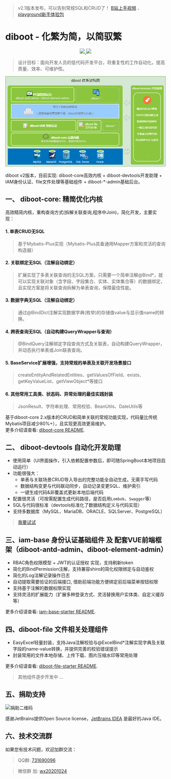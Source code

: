 > v2.1版本发布，可以告别常规SQL和CRUD了！ [B站上手视频](https://www.bilibili.com/video/BV17V411r7Cc) 、 [playground新手体验包](https://gitee.com/dibo_software/diboot-example/raw/master/playground.zip)

# diboot - 化繁为简，以简驭繁
<p align="center">
    <a href="http://www.apache.org/licenses/LICENSE-2.0.html" target="_blank">
        <img src="https://img.shields.io/hexpm/l/plug.svg">
    </a>
    <a href="https://mvnrepository.com/artifact/com.diboot" target="_blank">
        <img src="https://img.shields.io/maven-central/v/com.diboot/diboot-core-spring-boot-starter">
    </a>
</p>

>  设计目标：面向开发人员的低代码开发平台，将重复性的工作自动化，提高质量、效率、可维护性。

![diboot平台组成结构图](diboot-docs/.vuepress/public/structure.png)

diboot v2版本，目前实现: diboot-core高效内核 + diboot-devtools开发助理 + IAM身份认证、file文件处理等基础组件 + diboot-*-admin基础后台。

## 一、 diboot-core: 精简优化内核
高效精简内核，重构查询方式(拆解关联查询,程序中Join)，简化开发，主要实现：
#### 1. 单表CRUD无SQL
   > 基于Mybatis-Plus实现（Mybatis-Plus具备通用Mapper方案和灵活的查询构造器）
#### 2. 关联绑定无SQL（注解自动绑定）
   > 扩展实现了多表关联查询的无SQL方案，只需要一个简单注解@Bind*，就可以实现关联对象（含字段、字段集合、实体、实体集合等）的数据绑定，且实现方案是将关联查询拆解为单表查询，保障最佳性能。
#### 3. 数据字典无SQL（注解自动绑定）
   > 通过@BindDict注解实现数据字典(枚举)的存储值value与显示值name的转换。
#### 4. 跨表查询无SQL（自动构建QueryWrapper与查询）
   > @BindQuery注解绑定字段查询方式及关联表，自动构建QueryWrapper，并动态执行单表或Join联表查询。
#### 5. BaseService扩展增强，支持常规的单表及关联开发场景接口
   > createEntityAndRelatedEntities、getValuesOfField、exists、getKeyValueList、getViewObject*等接口
#### 6. 其他常用工具类、状态码、异常处理的最佳实践封装
   > JsonResult、字符串处理、常用校验、BeanUtils、DateUtils等
   
基于diboot-core 2.x版本的CRUD和简单关联的常规功能实现，代码量比传统Mybatis项目减少80%+），且实现更高效更易维护。   
更多介绍请查看: [diboot-core README](https://github.com/dibo-software/diboot/tree/master/diboot-core "注解自动绑定多表关联"). 


## 二、 diboot-devtools 自动化开发助理

* 使用简单（UI界面操作，引入依赖配置参数后，即可随SpringBoot本地项目启动运行）
* 功能很强大：
    * 单表与关联场景CRUD导入导出的完整功能全自动生成，无需手写代码
    * 数据结构变更与代码联动同步，自动记录变更SQL、维护索引
    * 一键生成代码&非覆盖式更新本地后端代码
* 配置很灵活（可按需配置生成代码路径，是否启用`Lombok`、`Swagger`等）
* SQL与代码很标准（devtools标准化了数据结构定义与代码实现）
* 支持多数据库（MySQL、MariaDB、ORACLE、SQLServer、PostgreSQL）
> [我要试试](https://www.diboot.com/guide/diboot-devtools/%E4%BB%8B%E7%BB%8D.html)

## 三、iam-base 身份认证基础组件 及 配套VUE前端框架（diboot-antd-admin、diboot-element-admin）

* RBAC角色权限模型 + JWT的认证授权 实现，支持刷新token
* 简化的BindPermission注解，支持兼容shiro的简化权限绑定与自动鉴权
* 简化的Log注解记录操作日志
* 自动提取需要验证的后端接口, 借助前端功能方便绑定前后端菜单按钮权限
* 支持基于注解的数据权限实现
* 支持灵活的扩展能力（扩展多种登录方式、灵活替换用户实体类、自定义缓存等）

更多介绍请查看: [iam-base-starter README](https://github.com/dibo-software/diboot/tree/master/iam-base-starter "身份认证管理组件"). 

## 四、diboot-file 文件相关处理组件

* EasyExcel轻量封装，支持Java注解校验与@ExcelBind*注解实现字典及关联字段的name-value转换，并提供完善的校验错误提示
* 封装常用的文件本地存储、上传下载、图片压缩水印等常用处理

更多介绍请查看: [diboot-file-starter README](https://github.com/dibo-software/diboot/tree/master/diboot-file-starter "文件组件"). 

> 其他组件逐步开发中 ...

## 五、捐助支持
![捐助二维码](https://www.diboot.com/assets/img/donate.a25badf5.jpg)

感谢JetBrains提供Open Source license，[JetBrains IDEA](https://www.jetbrains.com/?from=diboot) 是最好的Java IDE。

## 六、技术交流群
如果您有技术问题，欢迎加群交流：

> QQ群: [731690096]() 

> 微信群 加: [wx20201024](加微信备注diboot)  

